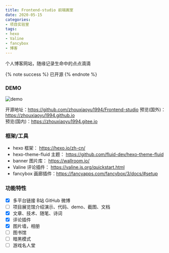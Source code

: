 ```yaml
---
title: Frontend-studio 前端画室
date: 2020-05-15
categories:
- 项目实验室
tags: 
- hexo
- Valine
- fancybox
- 博客
---
```


个人博客网站，随缘记录生命中的点点滴滴

{% note success %}
已开源
{% endnote %}

### DEMO

![demo](https://frontend-studio-1256354221.file.myqcloud.com/img/20161106/01.jpg)

开源地址：https://github.com/zhouxiaoyu1994/Frontend-studio
预览(国外)：https://zhouxiaoyu1994.github.io  
预览(国内)：https://zhouxiaoyu1994.gitee.io


### 框架/工具
- hexo 框架： https://hexo.io/zh-cn/
- hexo-theme-fluid 主题： https://github.com/fluid-dev/hexo-theme-fluid
- banner 图片库： https://wallroom.io/
- Valine 评论插件： https://valine.js.org/quickstart.html
- fancybox 画廊插件：https://fancyapps.com/fancybox/3/docs/#setup

### 功能特性
- [x] 多平台链接 B站 GitHub 微博
- [ ] 项目展览馆介绍演示、代码、demo、截图、文档
- [x] 文章、技术、随笔、诗词
- [x] 评论插件
- [x] 图片墙，相册
- [ ] 图书馆
- [ ] 暗黑模式
- [ ] 游戏名人堂